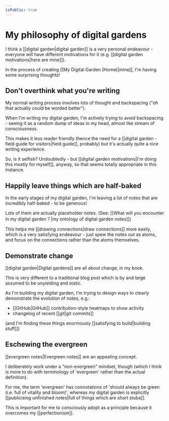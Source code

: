 ```yaml
---
isPublic: true
---
```


# My philosophy of digital gardens

I think a [[digital garden|digital garden]] is a very personal endeavour - everyone will have different motivations for it (e.g. [[digital garden motivations|here are mine]]).

In the process of creating [[My Digital Garden (Home)|mine]], I'm having some surprising thoughts!

## Don't overthink what you're writing

My normal writing process involves lots of thought and backspacing ("oh that actually could be worded better").

When I'm writing my digital garden, I'm actively trying to avoid backspacing - seeing it as a random dump of ideas in my head, almost like stream of consciousness.

This makes it less reader friendly (hence the need for a [[digital garden - field guide for visitors|field guide]], probably) but it's actually quite a nice writing experience.

So, is it selfish? Undoubtedly - but [[digital garden motivations|I'm doing this mostly for myself]], anyway, so that seems totally appropriate in this instance.

## Happily leave things which are half-baked

In the early stages of my digital garden, I'm leaving a lot of notes that are incredibly half-baked - to be generous!

Lots of them are actually placeholder notes. (See: [[What will you encounter in my digital garden？|my ontology of digital garden notes]])

This helps me [[drawing connections|draw connections]] more easily, which is a very satisfying endeavour - just spew the notes out as atoms, and focus on the connections rather than the atoms themselves.

## Demonstrate change

[[digital garden|Digital gardens]] are all about change, in my book.

This is very different to a traditional blog post which is by and large assumed to be unyielding and static.

As I'm building my digital garden, I'm trying to design ways to clearly demonstrate the evolution of notes, e.g.:
- [[GitHub|GitHub]] contribution-style heatmaps to show activity
- changelog of recent [[git|git commits]]

(and I'm finding these things enormously [[satisfying to build|building stuff]])

## Eschewing the evergreen

[[evergreen notes|Evergreen notes]] are an appealing concept.

I deliberately work under a "non-evergreen" mindset, though (which I think is more to do with terminology of 'evergreen' rather than the actual definition).

For me, the term 'evergreen' has connotations of 'should always be green (i.e. full of vitality and bloom)', whereas my digital garden is explicitly [[publicising unfinished notes|full of things which are short stubs]].

This is important for me to consciously adopt as a principle because it overcomes my [[perfectionism]].